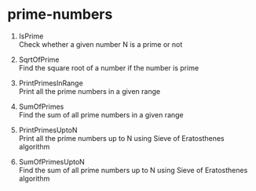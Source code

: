 # prime-numbers

1. IsPrime  
Check whether a given number N is a prime or not

2. SqrtOfPrime  
Find the square root of a number if the number is prime

3. PrintPrimesInRange  
Print all the prime numbers in a given range

4. SumOfPrimes  
Find the sum of all prime numbers in a given range

5. PrintPrimesUptoN  
Print all the prime numbers up to N using Sieve of Eratosthenes algorithm  

6. SumOfPrimesUptoN  
Find the sum of all prime numbers up to N using Sieve of Eratosthenes algorithm  
